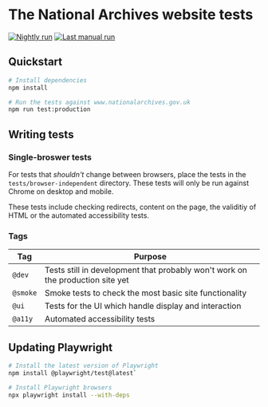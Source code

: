 # The National Archives website tests

[![Nightly run](https://img.shields.io/github/actions/workflow/status/nationalarchives/ds-tna-website-tests/nightly.yml?style=flat-square&branch=main&label=nightly)](https://github.com/nationalarchives/ds-tna-website-tests/actions/workflows/nightly.yml) [![Last manual run](https://img.shields.io/github/actions/workflow/status/nationalarchives/ds-tna-website-tests/manual.yml?style=flat-square&branch=main&label=latest%20manual%20run)](https://github.com/nationalarchives/ds-tna-website-tests/actions/workflows/manual.yml)

## Quickstart

```sh
# Install dependencies
npm install

# Run the tests against www.nationalarchives.gov.uk
npm run test:production
```

## Writing tests

### Single-broswer tests

For tests that _shouldn't_ change between browsers, place the tests in the `tests/browser-independent` directory. These tests will only be run against Chrome on desktop and mobile.

These tests include checking redirects, content on the page, the validitiy of HTML or the automated accessibility tests.

### Tags

| Tag      | Purpose                                                                        |
| -------- | ------------------------------------------------------------------------------ |
| `@dev`   | Tests still in development that probably won't work on the production site yet |
| `@smoke` | Smoke tests to check the most basic site functionality                         |
| `@ui`    | Tests for the UI which handle display and interaction                          |
| `@a11y`  | Automated accessibility tests                                                  |

## Updating Playwright

```sh
# Install the latest version of Playwright
npm install @playwright/test@latest`

# Install Playwright browsers
npx playwright install --with-deps
```
